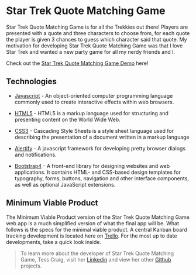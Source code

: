# Star Trek Quote Matching Game

Star Trek Quote Matching Game is for all the Trekkies out there! Players are presented with a quote and three characters to choose from, for each quote the player is given 3 chances to guess which character said that quote. My motivation for developing Star Trek Quote Matching Game was that I love Star Trek and wanted a new party game for all my nerdy friends and I.

Check out the [Star Trek Quote Matching Game Demo](https://tessacraig89.github.io/star_trek_quote_matching_game/) here!

## Technologies

- [Javascript](https://www.javascript.com/) - An object-oriented computer programming language commonly used to create interactive effects within web browsers.

- [HTML5](https://developer.mozilla.org/en-US/docs/Web/Guide/HTML/HTML5) - HTML5 is a markup language used for structuring and presenting content on the World Wide Web.

- [CSS3](http://www.css3.info/) - Cascading Style Sheets is a style sheet language used for describing the presentation of a document written in a markup language

- [Alertify](http://alertifyjs.com/) - A javascript framework for developing pretty browser dialogs and notifications.

- [Bootstrap4](https://getbootstrap.com/) - A front-end library for designing websites and web applications. It contains HTML- and CSS-based design templates for typography, forms, buttons, navigation and other interface components, as well as optional JavaScript extensions.

## Minimum Viable Product

The Minimum Viable Product version of the Star Trek Quote Matching Game web app is a much simplified version of what the final app will be. What follows is the specs for the minimal viable product. A central Kanban board tracking development is located here on [Trello](https://trello.com/b/49EmLmq0/star-trek-project). For the most up to date developments, take a quick look inside.

 > To learn more about the developer of Star Trek Quote Matching Game, Tess Craig, visit her [Linkedin](https://www.linkedin.com/in/tessashleycraig/) and view her other [Github](https://github.com/TessACraig89) projects.
